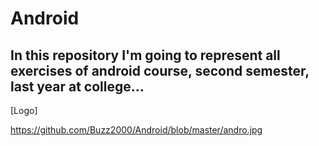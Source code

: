 # Android
## In this repository I'm going to represent all exercises of android course, second semester, last year at college...
[Logo]

 https://github.com/Buzz2000/Android/blob/master/andro.jpg
